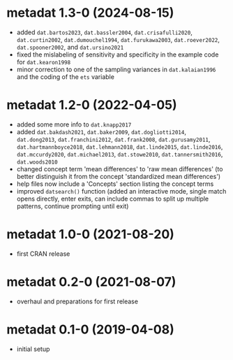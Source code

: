 # metadat 1.3-0 (2024-08-15)

- added `dat.bartos2023`, `dat.bassler2004`, `dat.crisafulli2020`, `dat.curtin2002`, `dat.dumouchel1994`, `dat.furukawa2003`, `dat.roever2022`, `dat.spooner2002`, and `dat.ursino2021`
- fixed the mislabeling of sensitivity and specificity in the example code for `dat.kearon1998`
- minor correction to one of the sampling variances in `dat.kalaian1996` and the coding of the `ets` variable

# metadat 1.2-0 (2022-04-05)

- added some more info to `dat.knapp2017`
- added `dat.bakdash2021`, `dat.baker2009`, `dat.dogliotti2014`, `dat.dong2013`, `dat.franchini2012`, `dat.frank2008`, `dat.gurusamy2011`, `dat.hartmannboyce2018`, `dat.lehmann2018`, `dat.linde2015`, `dat.linde2016`, `dat.mccurdy2020`, `dat.michael2013`, `dat.stowe2010`, `dat.tannersmith2016`, `dat.woods2010`
- changed concept term 'mean differences' to 'raw mean differences' (to better distinguish it from the concept 'standardized mean differences')
- help files now include a 'Concepts' section listing the concept terms
- improved `datsearch()` function (added an interactive mode, single match opens directly, enter exits, can include commas to split up multiple patterns, continue prompting until exit)

# metadat 1.0-0 (2021-08-20)

- first CRAN release

# metadat 0.2-0 (2021-08-07)

- overhaul and preparations for first release

# metadat 0.1-0 (2019-04-08)

- initial setup
